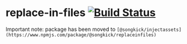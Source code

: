 # replace-in-files [![Build Status](https://travis-ci.org/songkick/replaceinfiles.svg)](https://travis-ci.org/songkick/replaceinfiles)

Important note: package has been moved to `[@songkick/injectassets](https://www.npmjs.com/package/@songkick/replaceinfiles)`
